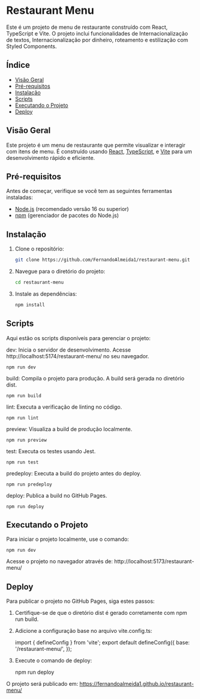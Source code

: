 # Restaurant Menu

Este é um projeto de menu de restaurante construído com React, TypeScript e Vite. O projeto inclui funcionalidades de Internacionalização de textos, Internacionalização por dinheiro, roteamento e estilização com Styled Components.

## Índice

- [Visão Geral](#visão-geral)
- [Pré-requisitos](#pré-requisitos)
- [Instalação](#instalação)
- [Scripts](#scripts)
- [Executando o Projeto](#executando-o-projeto)
- [Deploy](#deploy)


## Visão Geral

Este projeto é um menu de restaurante que permite visualizar e interagir com itens de menu. É construído usando [React](https://reactjs.org/), [TypeScript](https://www.typescriptlang.org/), e [Vite](https://vitejs.dev/) para um desenvolvimento rápido e eficiente.

## Pré-requisitos

Antes de começar, verifique se você tem as seguintes ferramentas instaladas:

- [Node.js](https://nodejs.org/) (recomendado versão 16 ou superior)
- [npm](https://www.npmjs.com/) (gerenciador de pacotes do Node.js)

## Instalação

1. Clone o repositório:

   ```bash
   git clone https://github.com/FernandoAlmeida1/restaurant-menu.git  

2. Navegue para o diretório do projeto:

    ```bash
    cd restaurant-menu

3. Instale as dependências:
    
    ```bash
    npm install

## Scripts

Aqui estão os scripts disponíveis para gerenciar o projeto:

  dev: Inicia o servidor de desenvolvimento. Acesse http://localhost:5174/restaurant-menu/ no seu navegador.
    
    
    npm run dev

  build: Compila o projeto para produção. A build será gerada no diretório dist.
    
    
    npm run build

  lint: Executa a verificação de linting no código.
    
    
    npm run lint

  preview: Visualiza a build de produção localmente.
    
    
    npm run preview

  test: Executa os testes usando Jest.
    
    
    npm run test  

  predeploy: Executa a build do projeto antes do deploy.
    
    
    npm run predeploy

  deploy: Publica a build no GitHub Pages.
    
    
    npm run deploy

## Executando o Projeto

  Para iniciar o projeto localmente, use o comando:
    
    
    npm run dev

  Acesse o projeto no navegador através de:
    http://localhost:5173/restaurant-menu/

## Deploy

  Para publicar o projeto no GitHub Pages, siga estes passos:

1. Certifique-se de que o diretório dist é gerado corretamente com npm run build.

2. Adicione a configuração base no arquivo vite.config.ts:


      import { defineConfig } from 'vite';
      export default defineConfig({
        base: '/restaurant-menu/',
      });

3. Execute o comando de deploy:
      
      
      npm run deploy
    
  O projeto será publicado em:
    https://fernandoalmeida1.github.io/restaurant-menu/

